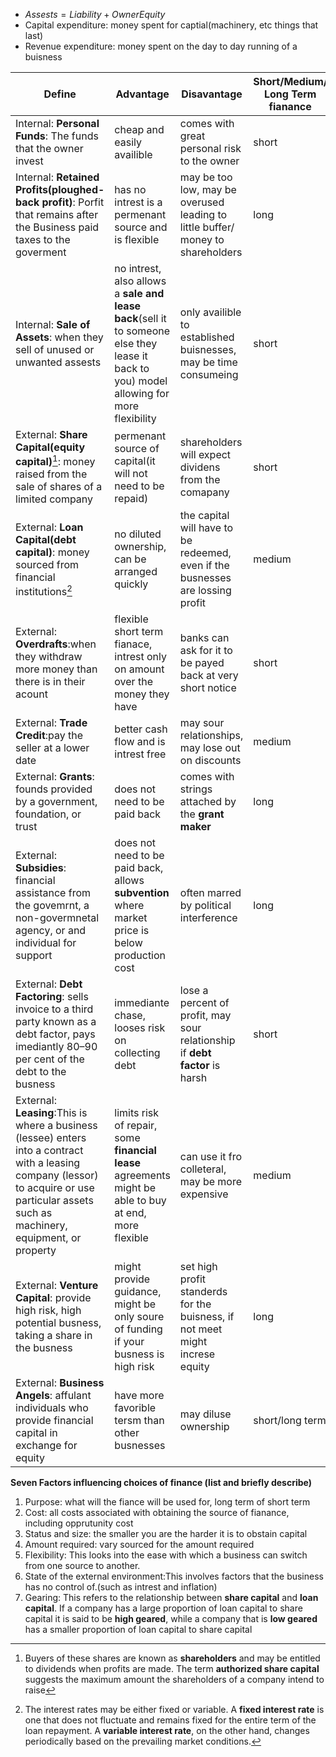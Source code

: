  - $Assests=Liability+OwnerEquity$
 - Capital expenditure: money spent for captial(machinery, etc things that last)
 - Revenue expenditure: money spent on the day to day running of a buisness

| Define | Advantage | Disavantage | Short/Medium/ Long Term fianance |
|--|--|--|--|
| Internal: **Personal Funds**: The funds that the owner invest | cheap and easily availible | comes with great personal risk to the owner | short |
| Internal: **Retained Profits(ploughed-back profit)**: Porfit that remains after the Business paid taxes to the goverment | has no intrest is a permenant source and is flexible |  may be too low, may be overused leading to little buffer/ money to shareholders | long |
| Internal: **Sale of Assets**: when they sell of unused or unwanted assests | no intrest, also allows a **sale and lease back**(sell it to someone else they lease it back to you) model allowing for more flexibility | only availible to established buisnesses, may be time consumeing | short |
| External: **Share Capital(equity capital)**[^1]: money raised from the sale of shares of a limited company | permenant source of capital(it will not need to be repaid) | shareholders will expect dividens from the comapany | short |
| External: **Loan Capital(debt capital)**: money sourced from financial institutions[^2] | no diluted ownership, can be arranged quickly | the capital will have to be redeemed, even if the busnesses are lossing profit | medium |
| External: **Overdrafts**:when they withdraw more money than there is in their acount | flexible short term fianace, intrest only on amount over the money they have | banks can ask for it to be payed back at very short notice | short |
| External: **Trade Credit**:pay the seller at a lower date | better cash flow and is intrest free | may sour relationships, may lose out on discounts | medium |
| External: **Grants**: founds provided by a government, foundation, or trust | does not need to be paid back | comes with strings attached by the **grant maker** | long |
| External: **Subsidies**: financial assistance from the govemrnt, a non-govermnetal agency, or and individual for support | does not need to be paid back, allows **subvention** where market price is below production cost | often marred by political interference | long |
| External: **Debt Factoring**: sells invoice to a third party known as a debt factor, pays imediantly 80–90 per cent of the debt to the busness | immediante chase, looses risk on collecting debt | lose a percent of profit, may sour relationship if **debt factor** is harsh | short |
| External: **Leasing**:This is where a business (lessee) enters into a contract with a leasing company (lessor) to acquire or use particular assets such as machinery, equipment, or property | limits risk of repair, some **financial lease** agreements might be able to buy at end, more flexible | can use it fro colleteral, may be more expensive | medium |
| External: **Venture Capital**: provide high risk, high potential busness, taking a share in the busness | might provide guidance, might be only soure of funding if your busness is high risk | set high profit standerds for the buisness, if not meet might increse equity | long |
| External: **Business Angels**: affulant individuals who provide financial capital in exchange for equity | have more favorible tersm than other busnesses | may diluse ownership | short/long term |

**Seven Factors influencing choices of finance (list and briefly describe)**
1.  Purpose: what will the fiance will be used for, long term of short term
2. Cost: all costs associated with obtaining the source of fianance, including opprutunity cost
3. Status and size: the smaller you are the harder it is to obstain capital
4. Amount required: vary sourced for the amount required
5. Flexibility: This looks into the ease with which a business can switch from one source to another. 
6. State of the external environment:This involves factors that the business has no control of.(such as intrest and inflation)
7. Gearing: This refers to the relationship between **share capital** and **loan capital**. If a company has a large proportion of loan capital to share capital it is said to be **high geared**, while a company that is **low geared** has a smaller proportion of loan capital to share capital


[^1]:Buyers of these shares are known as **shareholders** and may be entitled to dividends when profits are made. The term **authorized share capital** suggests the maximum amount the shareholders of a company intend to raise

[^2]:The interest rates may be either fixed or variable. A **fixed interest rate** is one that does not fluctuate and remains fixed for the entire term of the loan repayment. A **variable interest rate**, on the other hand, changes periodically based on the prevailing market conditions.
<!--stackedit_data:
eyJoaXN0b3J5IjpbLTUyNTkyOTA5LC0zMTgzNTYyOTEsMTgyMz
A5MjAxNiwtMzAzNzQwNDY5LC0yMDg4NzQ2NjEyXX0=
-->